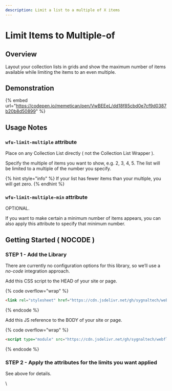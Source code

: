 ```yaml
---
description: Limit a list to a multiple of X items
---
```


# Limit Items to Multiple-of

## Overview

Layout your collection lists in grids and show the maximum number of items available while limiting the items to an even multiple.

## Demonstration

{% embed url="https://codepen.io/memetican/pen/VwBEEeL/dd18f85cbd0e7cf9d0387b20b8d50899" %}

## Usage Notes <a href="#usage-notes" id="usage-notes"></a>

### `wfu-limit-multiple` attribute <a href="#wfu-limit-items-attribute" id="wfu-limit-items-attribute"></a>

Place on any Collection List directly ( not the Collection List Wrapper ).

Specify the multiple of items you want to show, e.g. 2, 3, 4, 5. The list will be limited to a multiple of the number you specify.

{% hint style="info" %}
If your list has fewer items than your multiple, you will get zero.
{% endhint %}

### `wfu-limit-multiple-min` attribute <a href="#wfu-limit-items-attribute" id="wfu-limit-items-attribute"></a>

OPTIONAL.

If you want to make certain a minimum number of items appears, you can also apply this attribute to specify that minimum number.

## Getting Started ( NOCODE ) <a href="#getting-started-nocode" id="getting-started-nocode"></a>

### STEP 1 - Add the Library <a href="#step-1---add-the-library" id="step-1---add-the-library"></a>

There are currently no configuration options for this library, so we’ll use a _no-code_ integration approach.

Add this CSS script to the HEAD of your site or page.

{% code overflow="wrap" %}
```html
<link rel="stylesheet" href="https://cdn.jsdelivr.net/gh/sygnaltech/webflow-util@4.3/dist/css/webflow-html.css">
```
{% endcode %}

Add this JS reference to the BODY of your site or page.

{% code overflow="wrap" %}
```html
<script type="module" src="https://cdn.jsdelivr.net/gh/sygnaltech/webflow-util@4.3/src/nocode/webflow-html.js"></script>
```
{% endcode %}

### STEP 2 - Apply the attributes for the limits you want applied <a href="#step-2---apply-the-attributes-for-the-limits-you-want-applied" id="step-2---apply-the-attributes-for-the-limits-you-want-applied"></a>

See above for details.

\
